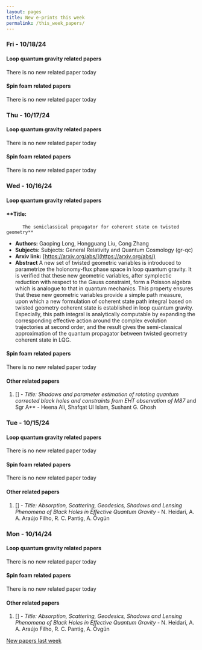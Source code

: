 ```yaml
---
layout: pages
title: New e-prints this week
permalink: /this_week_papers/
---
```




### Fri - 10/18/24

#### Loop quantum gravity related papers

There is no new related paper today 

#### Spin foam related papers

There is no new related paper today 

### Thu - 10/17/24

#### Loop quantum gravity related papers

There is no new related paper today 

#### Spin foam related papers

There is no new related paper today 

### Wed - 10/16/24

#### Loop quantum gravity related papers

#### **Title:
          The semiclassical propagator for coherent state on twisted geometry**
 - **Authors:** Gaoping Long, Hongguang Liu, Cong Zhang
 - **Subjects:** Subjects:
General Relativity and Quantum Cosmology (gr-qc)
 - **Arxiv link:** [https://arxiv.org/abs/](https://arxiv.org/abs/)
 - **Abstract**
 A new set of twisted geometric variables is introduced to parametrize the holonomy-flux phase space in loop quantum gravity. It is verified that these new geometric variables, after symplectic reduction with respect to the Gauss constraint, form a Poisson algebra which is analogue to that in quantum mechanics. This property ensures that these new geometric variables provide a simple path measure, upon which a new formulation of coherent state path integral based on twisted geometry coherent state is established in loop quantum gravity. Especially, this path integral is analytically computable by expanding the corresponding effective action around the complex evolution trajectories at second order, and the result gives the semi-classical approximation of the quantum propagator between twisted geometry coherent state in LQG. 

#### Spin foam related papers

There is no new related paper today 



#### Other related papers

1. [[]](https://arxiv.org/abs/) - *Title:
          Shadows and parameter estimation of rotating quantum corrected black holes and constraints from EHT observation of M87* and Sgr A** - Heena Ali, Shafqat Ul Islam, Sushant G. Ghosh



### Tue - 10/15/24

#### Loop quantum gravity related papers

There is no new related paper today 

#### Spin foam related papers

There is no new related paper today 



#### Other related papers

1. [[]](https://arxiv.org/abs/) - *Title:
          Absorption, Scattering, Geodesics, Shadows and Lensing Phenomena of Black Holes in Effective Quantum Gravity* - N. Heidari, A. A. Araújo Filho, R. C. Pantig, A. Övgün



### Mon - 10/14/24

#### Loop quantum gravity related papers

There is no new related paper today 

#### Spin foam related papers

There is no new related paper today 



#### Other related papers

1. [[]](https://arxiv.org/abs/) - *Title:
          Absorption, Scattering, Geodesics, Shadows and Lensing Phenomena of Black Holes in Effective Quantum Gravity* - N. Heidari, A. A. Araújo Filho, R. C. Pantig, A. Övgün






[New papers last week]({{site.url}}/archived/weekly/pre-prints/2024/10/14/archived_weekly_papers.html)
